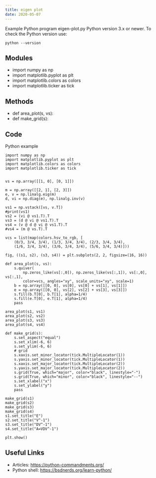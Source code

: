 ```yaml
---
title: eigen plot
date: 2020-05-07
---
```

Example Python program eigen-plot.py
Python version 3.x or newer.
To check the Python version use:

    python --version

## Modules

* import numpy as np
* import matplotlib.pyplot as plt
* import matplotlib.colors as colors
* import matplotlib.ticker as tick

## Methods

* def area_plot(s, vs):
* def make_grid(s):

## Code

Python example

    import numpy as np
    import matplotlib.pyplot as plt
    import matplotlib.colors as colors
    import matplotlib.ticker as tick
    
    
    vs = np.array([[1, 0], [0, 1]])
    
    m = np.array([[2, 1], [2, 3]])
    e, v = np.linalg.eig(m)
    d, vi = np.diag(e), np.linalg.inv(v)
    
    vs1 = np.vstack([vs, v.T])
    #print(vs1)
    vs2 = (vi @ vs1.T).T
    vs3 = (d @ vi @ vs1.T).T
    vs4 = (v @ d @ vi @ vs1.T).T
    #vs4 = (m @ vs.T).T
    
    vcs = list(map(colors.hsv_to_rgb, [
        (0/3, 3/4, 3/4), (1/3, 3/4, 3/4), (2/3, 3/4, 3/4),
        (1/6, 3/4, 3/4), (3/6, 3/4, 3/4), (5/6, 3/4, 3/4)]))
    
    fig, ((s1, s2), (s3, s4)) = plt.subplots(2, 2, figsize=(16, 16))
    
    def area_plot(s, vs):
        s.quiver(
            np.zeros_like(vs[:,0]), np.zeros_like(vs[:,1]), vs[:,0], vs[:,1],
            color=vcs, angles="xy", scale_units="xy", scale=1)
        b = np.array([[0, 0], vs[0], vs[0] + vs[1], vs[1]])
        e = np.array([[0, 0], vs[2], vs[2] + vs[3], vs[3]])
        s.fill(b.T[0], b.T[1], alpha=1/4)
        s.fill(e.T[0], e.T[1], alpha=1/4)
        pass
    
    area_plot(s1, vs1)
    area_plot(s2, vs2)
    area_plot(s3, vs3)
    area_plot(s4, vs4)
    
    def make_grid(s):
        s.set_aspect("equal")
        s.set_xlim(-6, 6)
        s.set_ylim(-6, 6)
        # grid
        s.xaxis.set_minor_locator(tick.MultipleLocator(1))
        s.yaxis.set_minor_locator(tick.MultipleLocator(1))
        s.xaxis.set_major_locator(tick.MultipleLocator(2))
        s.yaxis.set_major_locator(tick.MultipleLocator(2))
        s.grid(True, which="major", color="black", linestyle="-")
        s.grid(True, which="minor", color="black", linestyle="--")
        s.set_xlabel("x")
        s.set_ylabel("y")
        pass
    
    make_grid(s1)
    make_grid(s2)
    make_grid(s3)
    make_grid(s4)
    s1.set_title("E")
    s2.set_title("V^-1")
    s3.set_title("DV^-1")
    s4.set_title("A=VDV^-1")
    
    plt.show()
    

## Useful Links

- Articles: https://python-commandments.org/
- Python shell: https://bsdnerds.org/learn-python/
